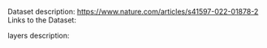 Dataset description: https://www.nature.com/articles/s41597-022-01878-2
Links to the Dataset: 

layers description: 
